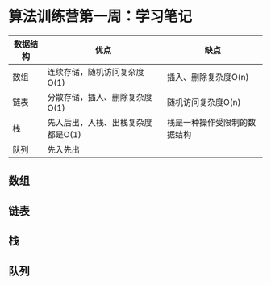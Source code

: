 # 算法训练营第一周：学习笔记

|数据结构|优点|缺点|
|---|---|---|
|数组|连续存储，随机访问复杂度O(1)|插入、删除复杂度O(n)|
|链表|分散存储，插入、删除复杂度O(1)|随机访问复杂度O(n)|
|栈|先入后出，入栈、出栈复杂度都是O(1)|栈是一种操作受限制的数据结构|
|队列|先入先出||

## 数组

## 链表

## 栈

## 队列
